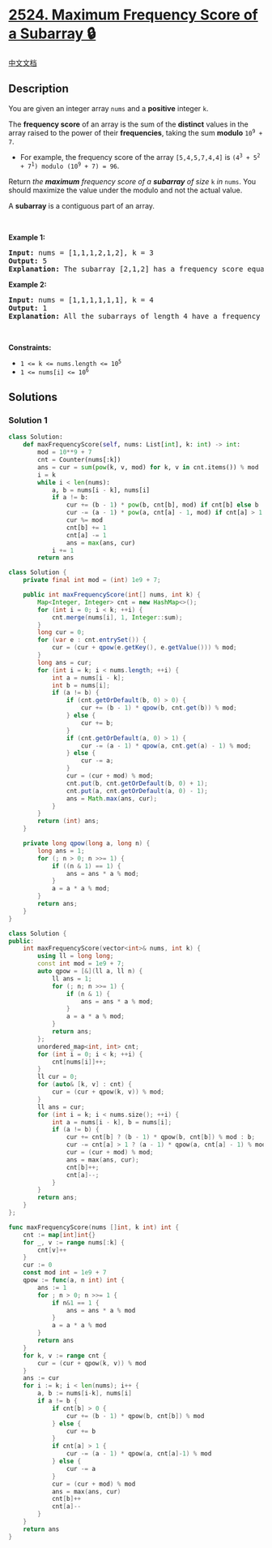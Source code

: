 # [2524. Maximum Frequency Score of a Subarray 🔒](https://leetcode.com/problems/maximum-frequency-score-of-a-subarray)

[中文文档](/solution/2500-2599/2524.Maximum%20Frequency%20Score%20of%20a%20Subarray/README.md)

<!-- tags:Array,Hash Table,Math,Sliding Window -->

## Description

<p>You are given an integer array <code>nums</code> and a <strong>positive</strong> integer <code>k</code>.</p>

<p>The <strong>frequency score</strong> of an array is the sum of the <strong>distinct</strong> values in the array raised to the power of their <strong>frequencies</strong>, taking the sum <strong>modulo</strong> <code>10<sup>9</sup> + 7</code>.</p>

<ul>
	<li>For example, the frequency score of the array <code>[5,4,5,7,4,4]</code> is <code>(4<sup>3</sup> + 5<sup>2</sup> + 7<sup>1</sup>) modulo (10<sup>9</sup> + 7) = 96</code>.</li>
</ul>

<p>Return <em>the <strong>maximum</strong> frequency score of a <strong>subarray</strong> of size </em><code>k</code><em> in </em><code>nums</code>. You should maximize the value under the modulo and not the actual value.</p>

<p>A <strong>subarray</strong> is a contiguous part of an array.</p>

<p>&nbsp;</p>
<p><strong class="example">Example 1:</strong></p>

<pre>
<strong>Input:</strong> nums = [1,1,1,2,1,2], k = 3
<strong>Output:</strong> 5
<strong>Explanation:</strong> The subarray [2,1,2] has a frequency score equal to 5. It can be shown that it is the maximum frequency score we can have.
</pre>

<p><strong class="example">Example 2:</strong></p>

<pre>
<strong>Input:</strong> nums = [1,1,1,1,1,1], k = 4
<strong>Output:</strong> 1
<strong>Explanation:</strong> All the subarrays of length 4 have a frequency score equal to 1.
</pre>

<p>&nbsp;</p>
<p><strong>Constraints:</strong></p>

<ul>
	<li><code>1 &lt;= k &lt;= nums.length &lt;= 10<sup>5</sup></code></li>
	<li><code>1 &lt;= nums[i] &lt;= 10<sup>6</sup></code></li>
</ul>

## Solutions

### Solution 1

<!-- tabs:start -->

```python
class Solution:
    def maxFrequencyScore(self, nums: List[int], k: int) -> int:
        mod = 10**9 + 7
        cnt = Counter(nums[:k])
        ans = cur = sum(pow(k, v, mod) for k, v in cnt.items()) % mod
        i = k
        while i < len(nums):
            a, b = nums[i - k], nums[i]
            if a != b:
                cur += (b - 1) * pow(b, cnt[b], mod) if cnt[b] else b
                cur -= (a - 1) * pow(a, cnt[a] - 1, mod) if cnt[a] > 1 else a
                cur %= mod
                cnt[b] += 1
                cnt[a] -= 1
                ans = max(ans, cur)
            i += 1
        return ans
```

```java
class Solution {
    private final int mod = (int) 1e9 + 7;

    public int maxFrequencyScore(int[] nums, int k) {
        Map<Integer, Integer> cnt = new HashMap<>();
        for (int i = 0; i < k; ++i) {
            cnt.merge(nums[i], 1, Integer::sum);
        }
        long cur = 0;
        for (var e : cnt.entrySet()) {
            cur = (cur + qpow(e.getKey(), e.getValue())) % mod;
        }
        long ans = cur;
        for (int i = k; i < nums.length; ++i) {
            int a = nums[i - k];
            int b = nums[i];
            if (a != b) {
                if (cnt.getOrDefault(b, 0) > 0) {
                    cur += (b - 1) * qpow(b, cnt.get(b)) % mod;
                } else {
                    cur += b;
                }
                if (cnt.getOrDefault(a, 0) > 1) {
                    cur -= (a - 1) * qpow(a, cnt.get(a) - 1) % mod;
                } else {
                    cur -= a;
                }
                cur = (cur + mod) % mod;
                cnt.put(b, cnt.getOrDefault(b, 0) + 1);
                cnt.put(a, cnt.getOrDefault(a, 0) - 1);
                ans = Math.max(ans, cur);
            }
        }
        return (int) ans;
    }

    private long qpow(long a, long n) {
        long ans = 1;
        for (; n > 0; n >>= 1) {
            if ((n & 1) == 1) {
                ans = ans * a % mod;
            }
            a = a * a % mod;
        }
        return ans;
    }
}
```

```cpp
class Solution {
public:
    int maxFrequencyScore(vector<int>& nums, int k) {
        using ll = long long;
        const int mod = 1e9 + 7;
        auto qpow = [&](ll a, ll n) {
            ll ans = 1;
            for (; n; n >>= 1) {
                if (n & 1) {
                    ans = ans * a % mod;
                }
                a = a * a % mod;
            }
            return ans;
        };
        unordered_map<int, int> cnt;
        for (int i = 0; i < k; ++i) {
            cnt[nums[i]]++;
        }
        ll cur = 0;
        for (auto& [k, v] : cnt) {
            cur = (cur + qpow(k, v)) % mod;
        }
        ll ans = cur;
        for (int i = k; i < nums.size(); ++i) {
            int a = nums[i - k], b = nums[i];
            if (a != b) {
                cur += cnt[b] ? (b - 1) * qpow(b, cnt[b]) % mod : b;
                cur -= cnt[a] > 1 ? (a - 1) * qpow(a, cnt[a] - 1) % mod : a;
                cur = (cur + mod) % mod;
                ans = max(ans, cur);
                cnt[b]++;
                cnt[a]--;
            }
        }
        return ans;
    }
};
```

```go
func maxFrequencyScore(nums []int, k int) int {
	cnt := map[int]int{}
	for _, v := range nums[:k] {
		cnt[v]++
	}
	cur := 0
	const mod int = 1e9 + 7
	qpow := func(a, n int) int {
		ans := 1
		for ; n > 0; n >>= 1 {
			if n&1 == 1 {
				ans = ans * a % mod
			}
			a = a * a % mod
		}
		return ans
	}
	for k, v := range cnt {
		cur = (cur + qpow(k, v)) % mod
	}
	ans := cur
	for i := k; i < len(nums); i++ {
		a, b := nums[i-k], nums[i]
		if a != b {
			if cnt[b] > 0 {
				cur += (b - 1) * qpow(b, cnt[b]) % mod
			} else {
				cur += b
			}
			if cnt[a] > 1 {
				cur -= (a - 1) * qpow(a, cnt[a]-1) % mod
			} else {
				cur -= a
			}
			cur = (cur + mod) % mod
			ans = max(ans, cur)
			cnt[b]++
			cnt[a]--
		}
	}
	return ans
}
```

<!-- tabs:end -->

<!-- end -->
